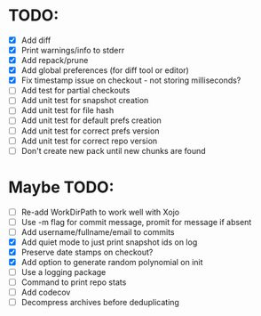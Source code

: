 # TODO:
- [x] Add diff
- [x] Print warnings/info to stderr
- [x] Add repack/prune
- [x] Add global preferences (for diff tool or editor)
- [x] Fix timestamp issue on checkout - not storing milliseconds?
- [ ] Add test for partial checkouts
- [ ] Add unit test for snapshot creation
- [ ] Add unit test for file hash
- [ ] Add unit test for default prefs creation
- [ ] Add unit test for correct prefs version
- [ ] Add unit test for correct repo version
- [ ] Don't create new pack until new chunks are found

# Maybe TODO:
- [ ] Re-add WorkDirPath to work well with Xojo
- [ ] Use -m flag for commit message, promit for message if absent
- [ ] Add username/fullname/email to commits
- [x] Add quiet mode to just print snapshot ids on log
- [x] Preserve date stamps on checkout?
- [x] Add option to generate random polynomial on init
- [ ] Use a logging package 
- [ ] Command to print repo stats
- [ ] Add codecov
- [ ] Decompress archives before deduplicating
